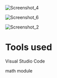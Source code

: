 ![Screenshot_4](https://user-images.githubusercontent.com/64541739/160226639-46f441f5-cbba-4851-9f21-0938621ab8a5.png)

![Screenshot_6](https://user-images.githubusercontent.com/64541739/160226640-687f9336-485e-44fd-a15b-e399a9538a0c.png)

![Screenshot_2](https://user-images.githubusercontent.com/64541739/160226660-a8848777-a679-497c-a41e-17a1dd068072.png)

# Tools used

Visual Studio Code

math module
